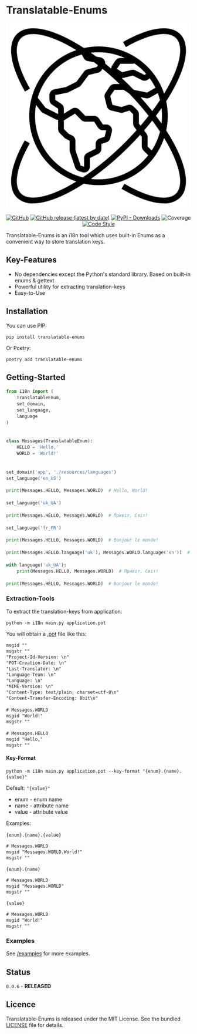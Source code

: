 # Translatable-Enums

<p align="center">
<img src="https://github.com/CrazyProger1/Translatable-Enums/blob/master/resources/images/logo.png" alt="Lib logo">
</p>

<p align="center">
<a href="https://github.com/CrazyProger1/Translatable-Enums/blob/master/LICENSE"><img alt="GitHub" src="https://img.shields.io/github/license/CrazyProger1/Translatable-Enums"></a>
<a href="https://github.com/CrazyProger1/Translatable-Enums/releases/latest"><img alt="GitHub release (latest by date)" src="https://img.shields.io/github/v/release/CrazyProger1/Translatable-Enums"></a>
<a href="https://pypi.org/project/translatable-enums/"><img alt="PyPI - Downloads" src="https://img.shields.io/pypi/dm/translatable-enums"></a>
<img src="https://img.shields.io/badge/coverage-100%25-brightgreen" alt="Coverage"/>
<a href="https://github.com/psf/black"><img src="https://img.shields.io/badge/code%20style-black-000000.svg" alt="Code Style"></a>
</p>

Translatable-Enums is an i18n tool which uses built-in Enums as a convenient way to store translation keys.

## Key-Features

- No dependencies except the Python's standard library. Based on built-in enums & gettext
- Powerful utility for extracting translation-keys
- Easy-to-Use

## Installation

You can use PIP:

```shell
pip install translatable-enums
```

Or Poetry:

```shell
poetry add translatable-enums
```

## Getting-Started

```python
from i18n import (
    TranslatableEnum,
    set_domain,
    set_language,
    language
)


class Messages(TranslatableEnum):
    HELLO = 'Hello,'
    WORLD = 'World!'


set_domain('app', './resources/languages')
set_language('en_US')

print(Messages.HELLO, Messages.WORLD)  # Hello, World!

set_language('uk_UA')

print(Messages.HELLO, Messages.WORLD)  # Привіт, Світ!

set_language('fr_FR')

print(Messages.HELLO, Messages.WORLD)  # Bonjour le monde!

print(Messages.HELLO.language('uk'), Messages.WORLD.language('en'))  # Привіт, World!

with language('uk_UA'):
    print(Messages.HELLO, Messages.WORLD)  # Привіт, Світ!

print(Messages.HELLO, Messages.WORLD)  # Bonjour le monde!
```

### Extraction-Tools

To extract the translation-keys from application:

```shell
python -m i18n main.py application.pot
```

You will obtain a [.pot](https://pofile.net/) file like this:

```potfile
msgid ""
msgstr ""
"Project-Id-Version: \n"
"POT-Creation-Date: \n"
"Last-Translator: \n"
"Language-Team: \n"
"Language: \n"
"MIME-Version: \n"
"Content-Type: text/plain; charset=utf-8\n"
"Content-Transfer-Encoding: 8bit\n"

# Messages.WORLD
msgid "World!"
msgstr ""

# Messages.HELLO
msgid "Hello,"
msgstr ""
```

#### Key-Format

```shell
python -m i18n main.py application.pot --key-format "{enum}.{name}.{value}"
```

Default: ```"{value}"```

- enum - enum name
- name - attribute name
- value - attribute value

Examples:

```{enum}.{name}.{value}```
```
# Messages.WORLD
msgid "Messages.WORLD.World!"
msgstr ""
```

```{enum}.{name}```
```
# Messages.WORLD
msgid "Messages.WORLD"
msgstr ""
```


```{value}```
```
# Messages.WORLD
msgid "World!"
msgstr ""
```


### Examples

See [/examples](examples/) for more examples.

## Status

```0.0.6``` - **RELEASED**

## Licence

Translatable-Enums is released under the MIT License. See the
bundled [LICENSE](https://github.com/CrazyProger1/Translatable-Enums/blob/master/LICENSE) file for details.
